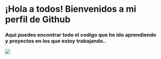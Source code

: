 # ¡Hola a todos! Bienvenidos a mi perfil de Github 
### Aqui puedes encontrar todo el codigo que he ido aprendiendo y proyectos en los que estoy trabajando..
![](https://www.globbit.com/estos-los-15-lenguajes-programacion-mas-populares-2016-8524/#prettyPhoto/0/)
